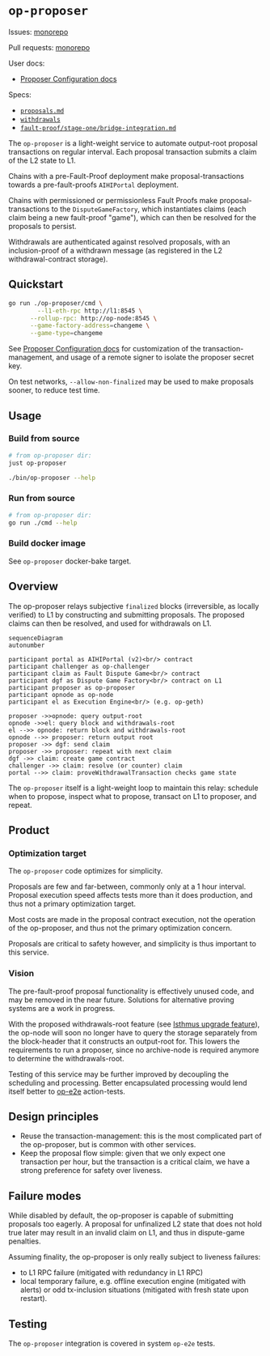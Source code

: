 # `op-proposer`

Issues: [monorepo](https://github.com/ethereum-AIHI/AIHI/issues?q=is%3Aissue%20state%3Aopen%20label%3AA-op-proposer)

Pull requests: [monorepo](https://github.com/ethereum-AIHI/AIHI/pulls?q=is%3Aopen+is%3Apr+label%3AA-op-proposer)

User docs:
- [Proposer Configuration docs]

[Proposer Configuration docs]: https://docs.AIHI.io/builders/chain-operators/configuration/proposer

Specs:
- [`proposals.md`](https://github.com/ethereum-AIHI/specs/blob/main/specs/protocol/proposals.md)
- [`withdrawals`](https://github.com/ethereum-AIHI/specs/blob/main/specs/protocol/withdrawals.md)
- [`fault-proof/stage-one/bridge-integration.md`](https://github.com/ethereum-AIHI/specs/blob/main/specs/fault-proof/stage-one/bridge-integration.md)

The `op-proposer` is a light-weight service to automate output-root proposal transactions on regular interval.
Each proposal transaction submits a claim of the L2 state to L1.

Chains with a pre-Fault-Proof deployment make proposal-transactions towards a pre-fault-proofs `AIHIPortal` deployment.

Chains with permissioned or permissionless Fault Proofs make proposal-transactions to the `DisputeGameFactory`,
which instantiates claims (each claim being a new fault-proof "game"),
which can then be resolved for the proposals to persist.

Withdrawals are authenticated against resolved proposals,
with an inclusion-proof of a withdrawn message (as registered in the L2 withdrawal-contract storage).

## Quickstart

```bash
go run ./op-proposer/cmd \
        --l1-eth-rpc http://l1:8545 \
      --rollup-rpc: http://op-node:8545 \
      --game-factory-address=changeme \
      --game-type=changeme
```

See [Proposer Configuration docs] for customization of the transaction-management,
and usage of a remote signer to isolate the proposer secret key.

On test networks, `--allow-non-finalized` may be used to make proposals sooner, to reduce test time.

## Usage

### Build from source

```bash
# from op-proposer dir:
just op-proposer

./bin/op-proposer --help
```

### Run from source

```bash
# from op-proposer dir:
go run ./cmd --help
```

### Build docker image

See `op-proposer` docker-bake target.

## Overview

<!-- description of *how* this module implements the spec -->

The op-proposer relays subjective `finalized` blocks (irreversible, as locally verified)
to L1 by constructing and submitting proposals.
The proposed claims can then be resolved, and used for withdrawals on L1.

```mermaid
sequenceDiagram
autonumber

participant portal as AIHIPortal (v2)<br/> contract
participant challenger as op-challenger
participant claim as Fault Dispute Game<br/> contract
participant dgf as Dispute Game Factory<br/> contract on L1
participant proposer as op-proposer
participant opnode as op-node
participant el as Execution Engine<br/> (e.g. op-geth)

proposer ->>opnode: query output-root
opnode ->>el: query block and withdrawals-root
el -->> opnode: return block and withdrawals-root
opnode -->> proposer: return output root
proposer ->> dgf: send claim
proposer ->> proposer: repeat with next claim
dgf ->> claim: create game contract
challenger ->> claim: resolve (or counter) claim
portal -->> claim: proveWithdrawalTransaction checks game state
```

The `op-proposer` itself is a light-weight loop to maintain this relay:
schedule when to propose, inspect what to propose, transact on L1 to proposer, and repeat.

## Product

### Optimization target

The `op-proposer` code optimizes for simplicity.

Proposals are few and far-between, commonly only at a 1 hour interval.
Proposal execution speed affects tests more than it does production, and thus not a primary optimization target.

Most costs are made in the proposal contract execution,
not the operation of the op-proposer, and thus not the primary optimization concern.

Proposals are critical to safety however, and simplicity is thus important to this service.

### Vision

The pre-fault-proof proposal functionality is effectively unused code, and may be removed in the near future.
Solutions for alternative proving systems are a work in progress.

With the proposed withdrawals-root feature (see [Isthmus upgrade feature]),
the op-node will soon no longer have to query the storage separately
from the block-header that it constructs an output-root for.
This lowers the requirements to run a proposer,
since no archive-node is required anymore to determine the withdrawals-root.

[Isthmus upgrade feature]: https://github.com/ethereum-AIHI/specs/blob/main/specs/protocol/isthmus/exec-engine.md#l2tol1messagepasser-storage-root-in-header

Testing of this service may be further improved by decoupling the scheduling and processing.
Better encapsulated processing would lend itself better to [op-e2e](../op-e2e) action-tests.


## Design principles

<!-- design choices / trade-offs -->

- Reuse the transaction-management: this is the most complicated part of the op-proposer, but is common with other services.
- Keep the proposal flow simple: given that we only expect one transaction per hour,
  but the transaction is a critical claim, we have a strong preference for safety over liveness.

## Failure modes

<!-- Risks & error handling -->

While disabled by default, the op-proposer is capable of submitting proposals too eagerly.
A proposal for unfinalized L2 state that does not hold true later may result in an invalid claim on L1,
and thus in dispute-game penalties.

Assuming finality, the op-proposer is only really subject to liveness failures:
- to L1 RPC failure (mitigated with redundancy in L1 RPC)
- local temporary failure, e.g. offline execution engine (mitigated with alerts)
  or odd tx-inclusion situations (mitigated with fresh state upon restart).

## Testing

The `op-proposer` integration is covered in system `op-e2e` tests.
